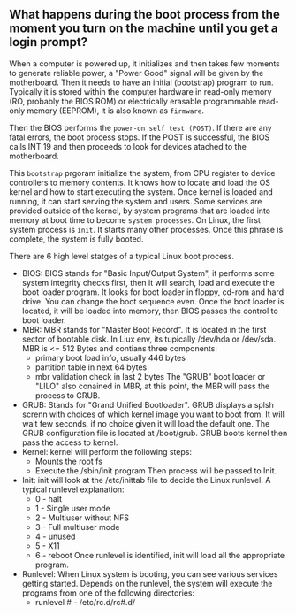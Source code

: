## What happens during the boot process from the moment you turn on the machine until you get a login prompt?

When a computer is powered up, it initializes and then takes few moments to generate reliable power, a "Power Good" signal will be given by the motherboard. Then it needs to have an initial (bootstrap) program to run. Typically it is stored within the computer hardware in read-only memory (RO, probably the BIOS ROM) or electrically erasable programmable read-only memory (EEPROM), it is also known as `firmware`.

Then the BIOS performs the `power-on self test (POST)`. If there are any fatal errors, the boot process stops. If the POST is successful, the BIOS calls INT 19 and then proceeds to look for devices atached to the motherboard. 

This `bootstrap` prgoram initialize the system, from CPU register to device controllers to memory contents. It knows how to locate and load the OS kernel and how to start executing the system. Once kernel is loaded and running, it can start serving the system and users. Some services are provided outside of the kernel, by system programs that are loaded into memory at boot time to become `system processes`. On Linux, the first system process is `init`. It starts many other processes. Once this phrase is complete, the system is fully booted.

There are 6 high level statges of a typical Linux boot process.
* BIOS: BIOS stands for "Basic Input/Output System", it performs some system integrity checks first, then it will search, load and execute the boot loader program. It looks for boot loader in floppy, cd-rom and hard drive. You can change the boot sequence even. Once the boot loader is located, it will be loaded into memory, then BIOS passes the control to boot loader.
* MBR: MBR stands for "Master Boot Record". It is located in the first sector of bootable disk. In Liux env, its tupically /dev/hda or /dev/sda. MBR is <= 512 Bytes and contians three components:
  * primary boot load info, usually 446 bytes
  * partition table in next 64 bytes
  * mbr validation check in last 2 bytes
The "GRUB" boot loader or "LILO" also conained in MBR, at this point, the MBR will pass the process to GRUB.
* GRUB: Stands for "Grand Unified Bootloader". GRUB displays a splsh screnn with choices of which kernel image you want to boot from. It will wait few seconds, if no choice given it will load the default one. The GRUB configuration file is located at /boot/grub. GRUB boots kernel then pass the access to kernel.
* Kernel: kernel will perform the following steps:
  * Mounts the root fs
  * Execute the /sbin/init program
Then process will be passed to Init.
* Init: init will look at the /etc/inittab file to decide the Linux runlevel. A typical runlevel explanation:
  * 0 - halt
  * 1 - Single user mode
  * 2 - Multiuser without NFS
  * 3 - Full multiuser mode
  * 4 - unused
  * 5 - X11
  * 6 - reboot
Once runlevel is identified, init will load all the appropriate program.
* Runlevel: When Linux system is booting, you can see various services getting started. Depends on the runlevel, the system will execute the programs from one of the following directories:
  * runlevel # - /etc/rc.d/rc#.d/